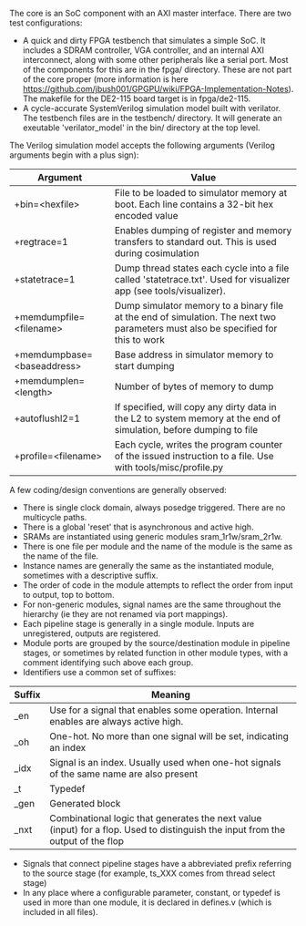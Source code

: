 The core is an SoC component with an AXI master interface.  There are two test configurations:
- A quick and dirty FPGA testbench that simulates a simple SoC.  It includes a SDRAM controller, 
VGA controller, and an internal AXI interconnect, along with some other peripherals like a serial 
port. Most of the components for this are in the fpga/ directory. These are not part of 
the core proper (more information is here 
https://github.com/jbush001/GPGPU/wiki/FPGA-Implementation-Notes).  The makefile for the DE2-115 board
target is in fpga/de2-115.
- A cycle-accurate SystemVerilog simulation model built with verilator. The testbench files
are in the testbench/ directory. It will generate an exeutable 'verilator_model' in the bin/ directory
at the top level.

The Verilog simulation model accepts the following arguments (Verilog arguments begin with a plus sign):

|Argument|Value|
|--------|-----|
| +bin=&lt;hexfile&gt; | File to be loaded to simulator memory at boot. Each line contains a 32-bit hex encoded value |
| +regtrace=1 | Enables dumping of register and memory transfers to standard out.  This is used during cosimulation |
| +statetrace=1 | Dump thread states each cycle into a file called 'statetrace.txt'.  Used for visualizer app (see tools/visualizer). |
| +memdumpfile=&lt;filename&gt; | Dump simulator memory to a binary file at the end of simulation. The next two parameters must also be specified for this to work |
| +memdumpbase=&lt;baseaddress&gt;| Base address in simulator memory to start dumping |
| +memdumplen=&lt;length&gt; | Number of bytes of memory to dump |
| +autoflushl2=1 | If specified, will copy any dirty data in the L2 to system memory at the end of simulation, before dumping to file |
| +profile=&lt;filename&gt; | Each cycle, writes the program counter of the issued instruction to a file.  Use with tools/misc/profile.py |

A few coding/design conventions are generally observed:

* There is single clock domain, always posedge triggered. There are no multicycle paths.
* There is a global 'reset' that is asynchronous and active high.
* SRAMs are instantiated using generic modules sram_1r1w/sram_2r1w.
* There is one file per module and the name of the module is the same as the name of the file.
* Instance names are generally the same as the instantiated module, sometimes with a descriptive suffix.
* The order of code in the module attempts to reflect the order from input to output, top to bottom.
* For non-generic modules, signal names are the same throughout the hierarchy (ie they are not renamed via port mappings).
* Each pipeline stage is generally in a single module. Inputs are unregistered, outputs are registered.
* Module ports are grouped by the source/destination module in pipeline stages, or sometimes by 
related function in other module types, with a comment identifying such above each group.
* Identifiers use a common set of suffixes:

|Suffix|Meaning |
|------|--------|
| _en  | Use for a signal that enables some operation. Internal enables are always active high. |
| _oh  | One-hot. No more than one signal will be set, indicating an index |
| _idx | Signal is an index. Usually used when one-hot signals of the same name are also present |
| _t   | Typedef |
| _gen | Generated block |
| _nxt | Combinational logic that generates the next value (input) for a flop.  Used to distinguish the input from the output of the flop |

* Signals that connect pipeline stages have a abbreviated prefix referring to the source stage (for example, ts_XXX comes from thread select stage) 
* In any place where a configurable parameter, constant, or typedef is used in more than one module, it is declared in defines.v (which is included in all files).
